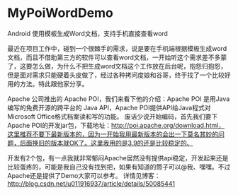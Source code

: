 # MyPoiWordDemo
Android 使用模板生成Word文档，支持手机直接查看word 

  最近在项目工作中，碰到一个很棘手的需求，说是要在手机端根据模板生成word文档，而且不借助第三方的软件可以查看word文档，一开始听这个需求差不多蒙了，这要怎么做，为什么不把生成word文档这个工作放在后台呢，抱怨归抱怨，但是面对需求只能硬着头皮做了，经过各种拷问度娘和谷哥，终于找了一个比较好用的方法。特此跟他家分享。

  Apache 公司推出的 Apache POI，我们来看下他的介绍：Apache POI 是用Java编写的免费开源的跨平台的 Java API，Apache POI提供API给Java程式对Microsoft Office格式档案读和写的功能。
  废话少说开始编码，首先我们要下Apache POI的开发jar包，下载地址：http://poi.apache.org/download.html，这里推荐不要下最新版本的，因为一开始我用最新版本的会出一下莫名其妙的问题，后面换旧的版本就OK了。这里我用的是3.9的还是比较稳定的、


  开发有2个包，有一点我就非常郁闷Apache居然没有提供api稳定，开发起来还是比较蛋疼的，可能是我自己没有找到把，如果有知道的筒子可以@我、嘿嘿。不过Apache还是提供了Demo大家可以参考。
  详情见博客：http://blog.csdn.net/u011916937/article/details/50085441
